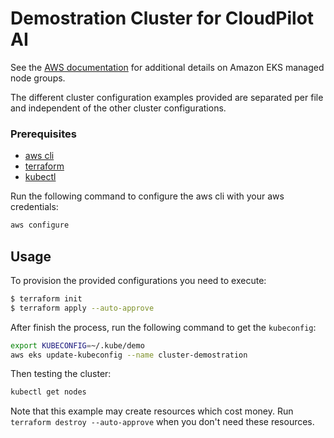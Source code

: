 # Demostration Cluster for CloudPilot AI

See the [AWS documentation](https://docs.aws.amazon.com/eks/latest/userguide/managed-node-groups.html) for additional details on Amazon EKS managed node groups.

The different cluster configuration examples provided are separated per file and independent of the other cluster configurations.

### Prerequisites

- [aws cli](https://docs.aws.amazon.com/cli/latest/userguide/getting-started-install.html)
- [terraform](https://developer.hashicorp.com/terraform/tutorials/aws-get-started/install-cli)
- [kubectl](https://kubernetes.io/docs/tasks/tools/)

Run the following command to configure the aws cli with your aws credentials:
```bash
aws configure
```

## Usage

To provision the provided configurations you need to execute:

```bash
$ terraform init
$ terraform apply --auto-approve
```

After finish the process, run the following command to get the `kubeconfig`:
```sh
export KUBECONFIG=~/.kube/demo
aws eks update-kubeconfig --name cluster-demostration
```
Then testing the cluster:
```sh
kubectl get nodes
```

Note that this example may create resources which cost money. Run `terraform destroy --auto-approve` when you don't need these resources.
